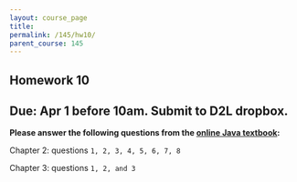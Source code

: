 ```yaml
---
layout: course_page
title: 
permalink: /145/hw10/
parent_course: 145
---
```


Homework 10
----

Due: Apr 1 before 10am. Submit to D2L dropbox.
----

**Please answer the following questions from the [online Java textbook](http://math.hws.edu/javanotes/):**

Chapter 2: questions ```1, 2, 3, 4, 5, 6, 7, 8```

Chapter 3: questions ```1, 2, and 3```
